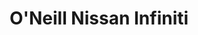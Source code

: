 ---
title: "O'Neill Nissan Infiniti"
url: /mount-pearl/oneill-nissan-infiniti-topsail-road/
shop: Autohaus
---